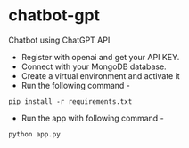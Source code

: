 # chatbot-gpt
Chatbot using ChatGPT API

* Register with openai and get your API KEY.
* Connect with your MongoDB database.
* Create a virtual environment and activate it
* Run the following command - 

``` pip install -r requirements.txt ```

* Run the app with following command - 

``` python app.py ```

